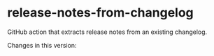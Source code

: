 # release-notes-from-changelog

GitHub action that extracts release notes from an existing changelog.

Changes in this version:
